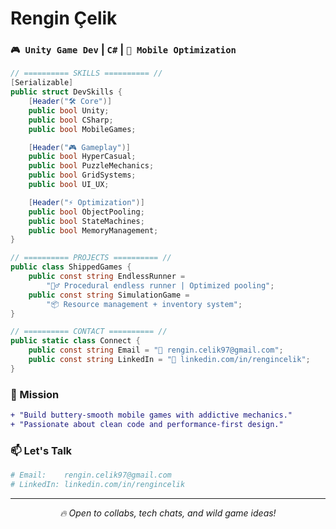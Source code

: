 # **Rengin Çelik**  
### `🎮 Unity Game Dev` | `C#` | `📱 Mobile Optimization`  

```csharp
// ========== SKILLS ========== //
[Serializable]
public struct DevSkills {
    [Header("🛠️ Core")] 
    public bool Unity;
    public bool CSharp;
    public bool MobileGames;

    [Header("🎮 Gameplay")] 
    public bool HyperCasual;
    public bool PuzzleMechanics;
    public bool GridSystems;
    public bool UI_UX;

    [Header("⚡ Optimization")] 
    public bool ObjectPooling;
    public bool StateMachines;
    public bool MemoryManagement;
}

// ========== PROJECTS ========== //
public class ShippedGames {
    public const string EndlessRunner = 
        "🏃‍♂️ Procedural endless runner | Optimized pooling";
    public const string SimulationGame = 
        "📦 Resource management + inventory system";
}

// ========== CONTACT ========== //
public static class Connect {
    public const string Email = "📧 rengin.celik97@gmail.com";
    public const string LinkedIn = "🔗 linkedin.com/in/rengincelik";
}
```

### **🚀 Mission**  
```diff
+ "Build buttery-smooth mobile games with addictive mechanics."
+ "Passionate about clean code and performance-first design."
```

### **📫 Let's Talk**  
```bash
# Email:    rengin.celik97@gmail.com
# LinkedIn: linkedin.com/in/rengincelik
```

---
<p align="center">
  <i>🔥 Open to collabs, tech chats, and wild game ideas!</i>
</p>
